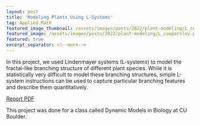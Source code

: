 ```yaml
---
layout: post
title: 'Modeling Plants Using L-Systems'
tag: Applied Math
featured_image_thumbnail: /assets/images/posts/2022/plant-modeling/L_cowparsley.png
featured_image: /assets/images/posts/2022/plant-modeling/L_cowparsley.png
featured: true
excerpt_separator: <!--more-->
---
```


In this project, we used Lindenmayer systems (L-systems) to model the fractal-like branching structure of different plant species. While it is statistically very difficult to model these branching structures, simple L-system instructions can be used to capture particular branching features and describe them quantitatively. <!--more-->

<section class="download-box inner">
	<div class="download-box-links">
	    <a href="/assets/documents/CSCI5314_FinalPaper.pdf" target="_blank">Report PDF</a>
	</div>
</section>

This project was done for a class called Dynamic Models in Biology at CU Boulder.